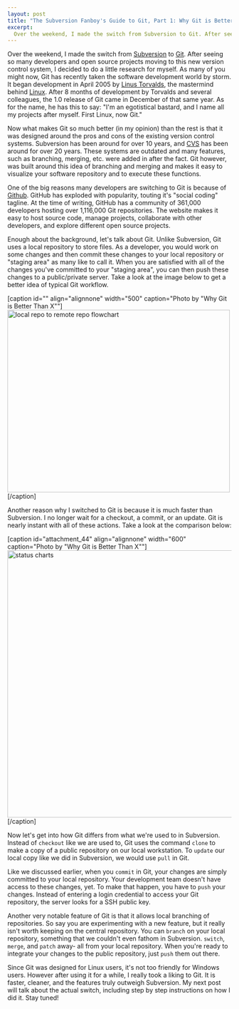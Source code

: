 ```yaml
--- 
layout: post
title: "The Subversion Fanboy's Guide to Git, Part 1: Why Git is Better"
excerpt:
  Over the weekend, I made the switch from Subversion to Git. After seeing so many developers and open source projects moving to this new version control system, I decided to do a little research for myself. As many of you might now, Git has recently taken the software development world by storm. It began development in April 2005 by Linus Torvalds, the mastermind behind Linux. 
---
```

Over the weekend, I made the switch from <a href="http://en.wikipedia.org/wiki/Subversion_%28software%29" target="_blank">Subversion</a> to <a href="http://en.wikipedia.org/wiki/Git_%28software%29" target="_blank">Git</a>. After seeing so many developers and open source projects moving to this new version control system, I decided to do a little research for myself. As many of you might now, Git has recently taken the software development world by storm. It began development in April 2005 by <a href="http://en.wikipedia.org/wiki/Linus_Torvalds" target="_blank">Linus Torvalds</a>, the mastermind behind <a href="http://en.wikipedia.org/wiki/Linux" target="_blank">Linux</a>. After 8 months of development by Torvalds and several colleagues, the 1.0 release of Git came in December of that same year. As for the name, he has this to say: "I'm an egotistical bastard, and I name all my projects after myself. First Linux, now Git."

Now what makes Git so much better (in my opinion) than the rest is that it was designed around the pros and cons of the existing version control systems. Subversion has been around for over 10 years, and <a href="http://en.wikipedia.org/wiki/CVS_%28software%29" target="_blank">CVS</a> has been around for over 20 years. These systems are outdated and many features, such as branching, merging, etc. were added in after the fact. Git however, was built around this idea of branching and merging and makes it easy to visualize your software repository and to execute these functions.

One of the big reasons many developers are switching to Git is because of <a href="http://github.com/" target="_blank">Github</a>. GitHub has exploded with popularity, touting it's "social coding" tagline. At the time of writing, GitHub has a community of 361,000 developers hosting over 1,116,000 Git repositories. The website makes it easy to host source code, manage projects, collaborate with other developers, and explore different open source projects.

Enough about the background, let's talk about Git. Unlike Subversion, Git uses a local repository to store files. As a developer, you would work on some changes and then commit these changes to your local repository or "staging area" as many like to call it. When you are satisfied with all of the changes you've committed to your "staging area", you can then push these changes to a public/private server. Take a look at the image below to get a better idea of typical Git workflow.

[caption id="" align="alignnone" width="500" caption="Photo by &quot;Why Git is Better Than X&quot;"]<img class="  " title="local repo to remote repo flowchart" src="http://whygitisbetterthanx.com/images/local-remote.png" alt="local repo to remote repo flowchart" width="500" height="410" />[/caption]

Another reason why I switched to Git is because it is much faster than Subversion. I no longer wait for a checkout, a commit, or an update. Git is nearly instant with all of these actions. Take a look at the comparison below:

[caption id="attachment_44" align="alignnone" width="600" caption="Photo by &quot;Why Git is Better Than X&quot;"]<a href="http://mbmccormick.com/wp-content/uploads/2010/08/graph.png"><img class="size-medium wp-image-44" title="status charts" src="http://mbmccormick.com/wp-content/uploads/2010/08/graph.png" alt="status charts" width="600" /></a>[/caption]

Now let's get into how Git differs from what we're used to in Subversion. Instead of <code>checkout</code> like we are used to, Git uses the command <code>clone</code> to make a copy of a public repository on our local workstation. To <code>update</code> our local copy like we did in Subversion, we would use <code>pull</code> in Git.

Like we discussed earlier, when you <code>commit</code> in Git, your changes are simply committed to your local repository. Your development team doesn't have access to these changes, yet. To make that happen, you have to <code>push</code> your changes. Instead of entering a login credential to access your Git repository, the server looks for a SSH public key.

Another very notable feature of Git is that it allows local branching of repositories. So say you are experimenting with a new feature, but it really isn't worth keeping on the central repository. You can <code>branch</code> on your local repository, something that we couldn't even fathom in Subversion. <code>switch</code>, <code>merge</code>, and <code>patch</code> away- all from your local repository. When you're ready to integrate your changes to the public repository, just <code>push</code> them out there.

Since Git was designed for Linux users, it's not too friendly for Windows users. However after using it for a while, I really took a liking to Git. It is faster, cleaner, and the features truly outweigh Subversion. My next post will talk about the actual switch, including step by step instructions on how I did it. Stay tuned!
